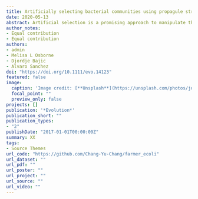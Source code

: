 ```yaml
---
title: Artificially selecting bacterial communities using propagule strategies
date: 2020-05-13
abstract: Artificial selection is a promising approach to manipulate the function of microbial communities. Here, we report the outcome of two artificial selection experiments at the microbial community level. Both experiments used “propagule” strategies, in which a set of the best-performing communities are used as the inocula to form a new generation of communities. In both cases, the selected communities are compared to a control treatment where communities are randomly selected. The first experiment used a defined set of strains as the starting inoculum, and the function under selection was the amylolytic activity of the consortia. The second experiment used a diverse set of natural communities as the inoculum, and the function under selection was the cross-feeding potential of the resulting communities towards a reference bacterial strain. In both experiments, the selected communities reached a higher mean and a higher maximum function than the control. In the first experiment this is caused by a decline in function of the control, rather than an improvement of the selected line. In the second experiment, the strong response of the mean is caused by the large initial variance in function across communities, and is the immediate consequence of the spread of the top-performing community in the starting group, whose function does not increase. Our results are in agreement with basic expectations of artificial selection theory, pointing out some of the limitations of community-level selection experiments which can inform the design of future studies.
author_notes:
- Equal contribution
- Equal contribution
authors:
- admin
- Melisa L Osborne
- Djordje Bajic
- Alvaro Sanchez
doi: "https://doi.org/10.1111/evo.14123"
featured: false
image:
  caption: 'Image credit: [**Unsplash**](https://unsplash.com/photos/jdD8gXaTZsc)'
  focal_point: ""
  preview_only: false
projects: []
publication: '*Evolution*'
publication_short: ""
publication_types:
- "2"
publishDate: "2017-01-01T00:00:00Z"
summary: XX
tags:
- Source Themes
url_code: "https://github.com/Chang-Yu-Chang/farmer_ecoli"
url_dataset: ""
url_pdf: ""
url_poster: ""
url_project: ""
url_source: ""
url_video: ""
---
```




